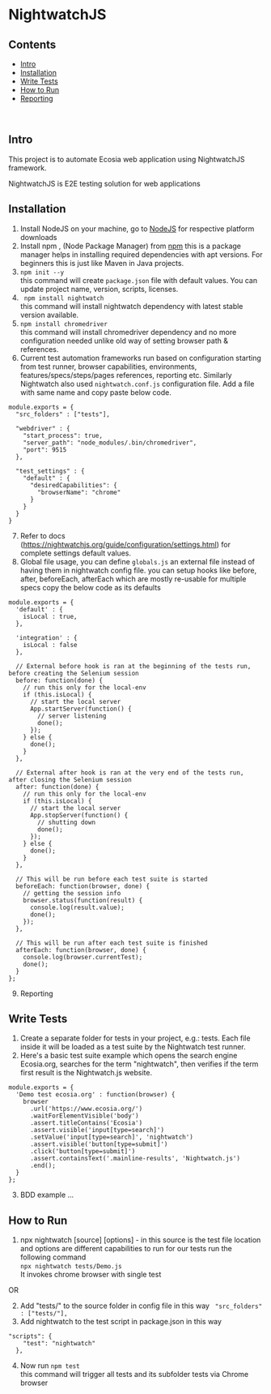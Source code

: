 
<br />

# NightwatchJS
<!-- CONTENTS -->
## Contents

- [Intro](/nightwatchJS/Intro)
- [Installation](/nightwatchJS/Installation)
- [Write Tests](/nightwatchJS/WriteTest)
- [How to Run](/nightwatchJS/HowtoRun)
- [Reporting](/nightwatchJS/Reporting)

<br/>

<!-- Intro -->
## Intro
This project is to automate Ecosia web application using NightwatchJS framework.

NightwatchJS is E2E testing solution for web applications

<!-- Installation -->
## Installation

1. Install NodeJS on your machine, go to [NodeJS](https://nodejs.org/en/) for respective platform downloads
2. Install npm , (Node Package Manager) from [npm](https://docs.npmjs.com/downloading-and-installing-node-js-and-npm) this is a package manager helps in installing required dependencies with apt versions. For beginners this is just like Maven in Java projects.
3. `npm init --y`  
 this command will create `package.json` file with default values. You can update project name, version, scripts, licenses.
4. ` npm install nightwatch`  
 this command will install nightwatch dependency with latest stable version available.
5. `npm install chromedriver`    
this command will install chromedriver dependency and no more configuration needed unlike old way of setting browser path & references.    
6. Current test automation frameworks run based on configuration starting from test runner, browser capabilities, environments, features/specs/steps/pages references, reporting etc. Similarly Nightwatch also used `nightwatch.conf.js` configuration file. Add a file with same name and copy paste below code.
```
module.exports = {
  "src_folders" : ["tests"],

  "webdriver" : {
    "start_process": true,
    "server_path": "node_modules/.bin/chromedriver",
    "port": 9515
  },

  "test_settings" : {
    "default" : {
      "desiredCapabilities": {
        "browserName": "chrome"
      }
    }
  }
}
```
7. Refer to docs (https://nightwatchjs.org/guide/configuration/settings.html) for complete settings default values.
8. Global file usage, you can define `globals.js` an external file instead of having them in nightwatch config file.
you can setup hooks like before, after, beforeEach, afterEach which are mostly re-usable for multiple specs
copy the below code as its defaults
```
module.exports = {
  'default' : {
    isLocal : true,
  },

  'integration' : {
    isLocal : false
  },

  // External before hook is ran at the beginning of the tests run, before creating the Selenium session
  before: function(done) {
    // run this only for the local-env
    if (this.isLocal) {
      // start the local server
      App.startServer(function() {
        // server listening
        done();
      });
    } else {
      done();
    }
  },

  // External after hook is ran at the very end of the tests run, after closing the Selenium session
  after: function(done) {
    // run this only for the local-env
    if (this.isLocal) {
      // start the local server
      App.stopServer(function() {
        // shutting down
        done();
      });
    } else {
      done();
    }
  },

  // This will be run before each test suite is started
  beforeEach: function(browser, done) {
    // getting the session info
    browser.status(function(result) {
      console.log(result.value);
      done();
    });
  },

  // This will be run after each test suite is finished
  afterEach: function(browser, done) {
    console.log(browser.currentTest);
    done();
  }
};
```
9. Reporting

<!-- Write Tests -->
## Write Tests

1. Create a separate folder for tests in your project, e.g.: tests. Each file inside it will be loaded as a test suite by the Nightwatch test runner.
2. Here's a basic test suite example which opens the search engine Ecosia.org, searches for the term "nightwatch", then verifies if the term first result is the Nightwatch.js website.
```
module.exports = {
  'Demo test ecosia.org' : function(browser) {
    browser
      .url('https://www.ecosia.org/')
      .waitForElementVisible('body')
      .assert.titleContains('Ecosia')
      .assert.visible('input[type=search]')
      .setValue('input[type=search]', 'nightwatch')
      .assert.visible('button[type=submit]')
      .click('button[type=submit]')
      .assert.containsText('.mainline-results', 'Nightwatch.js')
      .end();
  }
};
```
3. BDD example
...


<!-- How to Run -->
## How to Run
1. npx nightwatch [source] [options]  - in this source is the test file location and options are different capabilities to run
for our tests run the following command  
`npx nightwatch tests/Demo.js`  
It invokes chrome browser with single test

OR

2. Add "tests/" to the source folder in config file in this way ` "src_folders" : ["tests/"],`
3. Add nightwatch to the test script in package.json in this way 
```
"scripts": {
    "test": "nightwatch"
  },
```
4. Now run `npm test`  
this command will trigger all tests and its subfolder tests via Chrome browser



    
